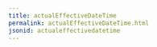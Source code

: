 ```yaml
---
title: actualEffectiveDateTime
permalink: actualEffectiveDateTime.html
jsonid: actualeffectivedatetime
---
```

